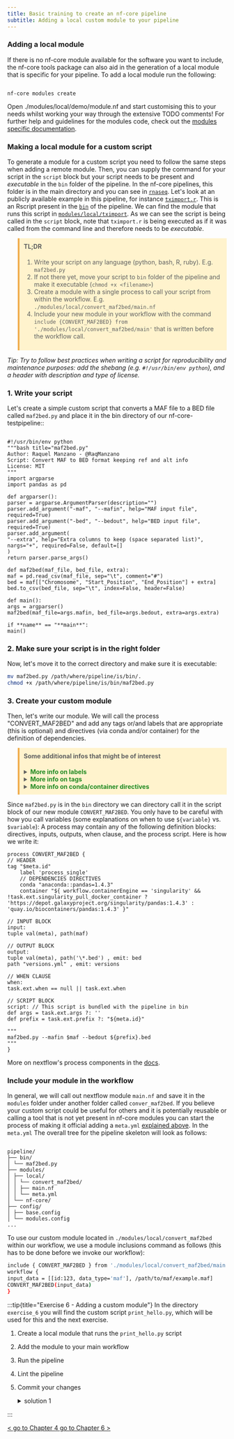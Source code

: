 ```yaml
---
title: Basic training to create an nf-core pipeline
subtitle: Adding a local custom module to your pipeline
---
```


### Adding a local module

If there is no nf-core module available for the software you want to include, the nf-core tools package can also aid in the generation of a local module that is specific for your pipeline. To add a local module run the following:

```

nf-core modules create

```

Open ./modules/local/demo/module.nf and start customising this to your needs whilst working your way through the extensive TODO comments! For further help and guidelines for the modules code, check out the [modules specific documentation](https://nf-co.re/docs/contributing/tutorials/dsl2_modules_tutorial).

### Making a local module for a custom script

To generate a module for a custom script you need to follow the same steps when adding a remote module.
Then, you can supply the command for your script in the `script` block but your script needs to be present
and _executable_ in the `bin`
folder of the pipeline.
In the nf-core pipelines,
this folder is in the main directory and you can see in [`rnaseq`](https://github.com/nf-core/rnaseq).
Let's look at an publicly available example in this pipeline,
for instance [`tximport.r`](https://github.com/nf-core/rnaseq/blob/master/bin/tximport.r).
This is an Rscript present in the [`bin`](https://github.com/nf-core/rnaseq/tree/master/bin) of the pipeline.
We can find the module that runs this script in
[`modules/local/tximport`](https://github.com/nf-core/rnaseq/blob/master/modules/local/tximport/main.nf).
As we can see the script is being called in the `script` block, note that `tximport.r` is
being executed as if it was called from the command line and therefore needs to be _executable_.

<blockquote style="border-left: 4px solid #F0AD4E; background-color: #FFF3CD; padding: 10px;">

<h4 style="margin-top: 0;">TL;DR</h4>

1. Write your script on any language (python, bash, R,
   ruby). E.g. `maf2bed.py`
2. If not there yet, move your script to `bin` folder of
   the pipeline and make it
   executable (`chmod +x <filename>`)
3. Create a module with a single process to call your script from within the workflow. E.g. `./modules/local/convert_maf2bed/main.nf`
4. Include your new module in your workflow with the command `include {CONVERT_MAF2BED} from './modules/local/convert_maf2bed/main'` that is written before the workflow call.
</blockquote>

_Tip: Try to follow best practices when writing a script for
reproducibility and maintenance purposes: add the
shebang (e.g. `#!/usr/bin/env python`), and a header
with description and type of license._

### 1. Write your script

Let's create a simple custom script that converts a MAF file to a BED file called `maf2bed.py` and place it in the bin directory of our nf-core-testpipeline::

```

#!/usr/bin/env python
"""bash title="maf2bed.py"
Author: Raquel Manzano - @RaqManzano
Script: Convert MAF to BED format keeping ref and alt info
License: MIT
"""
import argparse
import pandas as pd

def argparser():
parser = argparse.ArgumentParser(description="")
parser.add_argument("-maf", "--mafin", help="MAF input file", required=True)
parser.add_argument("-bed", "--bedout", help="BED input file", required=True)
parser.add_argument(
"--extra", help="Extra columns to keep (space separated list)", nargs="+", required=False, default=[]
)
return parser.parse_args()

def maf2bed(maf_file, bed_file, extra):
maf = pd.read_csv(maf_file, sep="\t", comment="#")
bed = maf[["Chromosome", "Start_Position", "End_Position"] + extra]
bed.to_csv(bed_file, sep="\t", index=False, header=False)

def main():
args = argparser()
maf2bed(maf_file=args.mafin, bed_file=args.bedout, extra=args.extra)

if **name** == "**main**":
main()

```

### 2. Make sure your script is in the right folder

Now, let's move it to the correct directory and make sure it is executable:

```bash
mv maf2bed.py /path/where/pipeline/is/bin/.
chmod +x /path/where/pipeline/is/bin/maf2bed.py
```

### 3. Create your custom module

Then, let's write our module. We will call the process
"CONVERT_MAF2BED" and add any tags or/and labels that
are appropriate (this is optional) and directives (via
conda and/or container) for
the definition of dependencies.

<blockquote style="border-left: 4px solid #F0AD4E; background-color: #FFF3CD; padding: 10px;">

<h4 style="margin-top: 0;">Some additional infos that might be of interest</h4>

<details>
<summary><span style="color: forestgreen; font-weight: bold;">More info on labels</span></summary>
A `label` will
annotate the processes with a reusable identifier of your
choice that can be used for configuring. E.g. we use the
`label` 'process_single', this looks as follows:

```

withLabel:process_single {
cpus = { check_max( 1 _ task.attempt, 'cpus' ) }
memory = { check_max( 1.GB _ task.attempt, 'memory') }
time = { check_max( 1.h \* task.attempt, 'time' ) }
}

```

</details>

<details>
<summary><span style="color: forestgreen; font-weight: bold;">More info on tags</span></summary>

A `tag` is simple a user provided identifier associated to
the task. In our process example, the input is a tuple
comprising a hash of metadata for the maf file called
`meta` and the path to the `maf` file. It may look
similar to: `[[id:'123', data_type:'maf'], /path/to/file/example.maf]`. Hence, when nextflow makes
the call and `$meta.id` is `123` name of the job
will be "CONVERT_MAF2BED(123)". If `meta` does not have
`id` in its hash, then this will be literally `null`.

</details>

<details>
<summary><span style="color: forestgreen; font-weight: bold;">More info on conda/container directives</span></summary>

The `conda` directive allows for the definition of the
process dependencies using the [Conda package manager](https://docs.conda.io/en/latest/). Nextflow automatically sets up an environment for the given package names listed by in the conda directive. For example:

```

process foo {
conda 'bwa=0.7.15'

'''
your_command --here
'''
}

```

Multiple packages can be specified separating them with a blank space e.g. `bwa=0.7.15 samtools=1.15.1`. The name of the channel from where a specific package needs to be downloaded can be specified using the usual Conda notation i.e. prefixing the package with the channel name as shown here `bioconda::bwa=0.7.15`

```

process foo {
conda 'bioconda::bwa=0.7.15 bioconda::samtools=1.15.1'

'''
your_bwa_cmd --here
your_samtools_cmd --here
'''
}

```

Similarly, we can apply the `container` directive to execute the process script in a [Docker](http://docker.io/) or [Singularity](https://docs.sylabs.io/guides/3.5/user-guide/introduction.html) container. When running Docker, it requires the Docker daemon to be running in machine where the pipeline is executed, i.e. the local machine when using the local executor or the cluster nodes when the pipeline is deployed through a grid executor.

```

process foo {
conda 'bioconda::bwa=0.7.15 bioconda::samtools=1.15.1'
container 'dockerbox:tag'

'''
your_bwa_cmd --here
your_samtools_cmd --here
'''
}

```

Additionally, the `container` directive allows for a more sophisticated choice of container and if it Docker or Singularity depending on the users choice of container engine. This practice is quite common on official nf-core modules.

```

process foo {
conda "bioconda::fastqc=0.11.9"
container "${ workflow.containerEngine == 'singularity' && !task.ext.singularity_pull_docker_container ?
'https://depot.galaxyproject.org/singularity/fastqc:0.11.9--0' :
'biocontainers/fastqc:0.11.9--0' }"

'''
your_fastqc_command --here
'''
}

```

</details>

</blockquote>

Since `maf2bed.py` is in the `bin` directory we can directory call it in the script block of our new module `CONVERT_MAF2BED`. You only have to be careful with how you call variables (some explanations on when to use `${variable}` vs. `$variable`):
A process may contain any of the following definition blocks: directives, inputs, outputs, when clause, and the process script. Here is how we write it:

```
process CONVERT_MAF2BED {
// HEADER
tag "$meta.id"
    label 'process_single'
    // DEPENDENCIES DIRECTIVES
    conda "anaconda::pandas=1.4.3"
    container "${ workflow.containerEngine == 'singularity' && !task.ext.singularity_pull_docker_container ?
'https://depot.galaxyproject.org/singularity/pandas:1.4.3' :
'quay.io/biocontainers/pandas:1.4.3' }"

// INPUT BLOCK
input:
tuple val(meta), path(maf)

// OUTPUT BLOCK
output:
tuple val(meta), path('\*.bed') , emit: bed
path "versions.yml" , emit: versions

// WHEN CLAUSE
when:
task.ext.when == null || task.ext.when

// SCRIPT BLOCK
script: // This script is bundled with the pipeline in bin
def args = task.ext.args ?: ''
def prefix = task.ext.prefix ?: "${meta.id}"

"""
maf2bed.py --mafin $maf --bedout ${prefix}.bed
"""
}
```

More on nextflow's process components in the [docs](https://www.nextflow.io/docs/latest/process.html).

### Include your module in the workflow

In general, we will call out nextflow module `main.nf` and save it in the `modules` folder under another folder called `conver_maf2bed`. If you believe your custom script could be useful for others and it is potentially reusable or calling a tool that is not yet present in nf-core modules you can start the process of making it official adding a `meta.yml` [explained above](#adding-modules-to-a-pipeline). In the `meta.yml` The overall tree for the pipeline skeleton will look as follows:

```

pipeline/
├── bin/
│ └── maf2bed.py
├── modules/
│ ├── local/
│ │ └── convert_maf2bed/
│ │ ├── main.nf
│ │ └── meta.yml
│ └── nf-core/
├── config/
│ ├── base.config
│ └── modules.config
...

```

To use our custom module located in `./modules/local/convert_maf2bed` within our workflow, we use a module inclusions command as follows (this has to be done before we invoke our workflow):

```bash title="workflows/demotest.nf"
include { CONVERT_MAF2BED } from './modules/local/convert_maf2bed/main'
workflow {
input_data = [[id:123, data_type='maf'], /path/to/maf/example.maf]
CONVERT_MAF2BED(input_data)
}
```

:::tip{title="Exercise 6 - Adding a custom module"}
In the directory `exercise_6` you will find the custom script `print_hello.py`, which will be used for this and the next exercise.

1.  Create a local module that runs the `print_hello.py` script
2.  Add the module to your main workflow
3.  Run the pipeline
4.  Lint the pipeline
5.  Commit your changes
    <details>
    <summary>solution 1</summary>

    ```

    ```

      </details>

:::

<p class="text-center">
  <a href="/docs/contributing/nf_core_basic_training/add_nf_core_module/" class="btn btn-lg btn-success" style="font-size: 14px">
    < go to Chapter 4
  </a>
  <a href="/docs/contributing/nf_core_basic_training/nf_schema/" class="btn btn-lg btn-success" style="font-size: 14px">
    go to Chapter 6 >
  </a>
</p>
